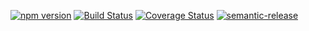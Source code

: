 [![npm version](https://badge.fury.io/js/fh-hooks.svg)](https://badge.fury.io/js/fh-hooks)
[![Build Status](https://travis-ci.org/stopyransky/fh-hooks.svg?branch=master)](https://travis-ci.org/stopyransky/fh-hooks)
[![Coverage Status](https://coveralls.io/repos/github/stopyransky/fh-hooks/badge.svg?branch=master)](https://coveralls.io/github/stopyransky/fh-hooks?branch=master)
[![semantic-release](https://img.shields.io/badge/%20%20%F0%9F%93%A6%F0%9F%9A%80-semantic--release-e10079.svg)](https://github.com/semantic-release/semantic-release)
